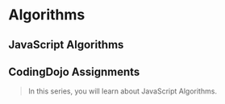 # Algorithms

## JavaScript Algorithms
## CodingDojo Assignments

>In this series, you will learn about JavaScript Algorithms.